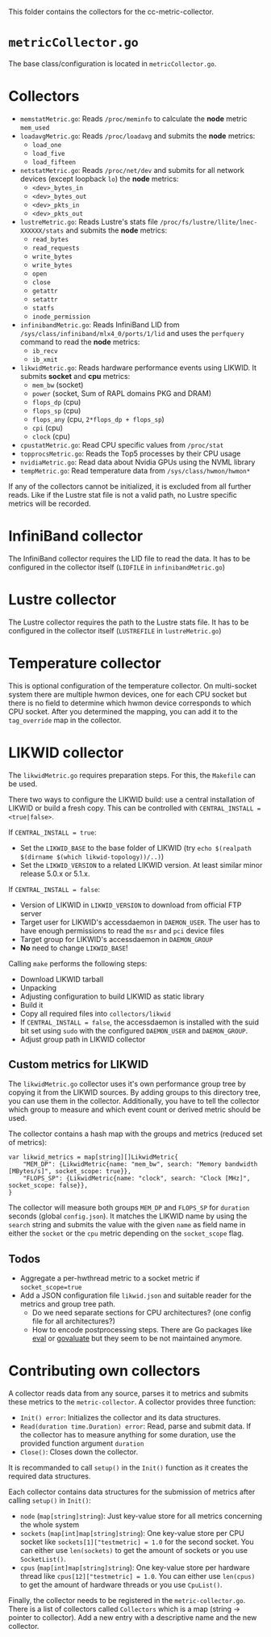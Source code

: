 This folder contains the collectors for the cc-metric-collector.

# `metricCollector.go`
The base class/configuration is located in `metricCollector.go`.

# Collectors

* `memstatMetric.go`: Reads `/proc/meminfo` to calculate the **node** metric `mem_used`
* `loadavgMetric.go`: Reads `/proc/loadavg` and submits the **node** metrics:
   * `load_one`
   * `load_five`
   * `load_fifteen`
* `netstatMetric.go`: Reads `/proc/net/dev` and submits for all network devices (except loopback `lo`) the **node** metrics:
   * `<dev>_bytes_in`
   * `<dev>_bytes_out`
   * `<dev>_pkts_in`
   * `<dev>_pkts_out`
* `lustreMetric.go`: Reads Lustre's stats file `/proc/fs/lustre/llite/lnec-XXXXXX/stats` and submits the **node** metrics:
   * `read_bytes`
   * `read_requests`
   * `write_bytes`
   * `write_bytes`
   * `open`
   * `close`
   * `getattr`
   * `setattr`
   * `statfs`
   * `inode_permission`
* `infinibandMetric.go`: Reads InfiniBand LID from `/sys/class/infiniband/mlx4_0/ports/1/lid` and uses the `perfquery` command to read the **node** metrics:
   * `ib_recv`
   * `ib_xmit`
* `likwidMetric.go`: Reads hardware performance events using LIKWID. It submits **socket** and **cpu** metrics:
   * `mem_bw` (socket)
   * `power` (socket, Sum of RAPL domains PKG and DRAM)
   * `flops_dp` (cpu)
   * `flops_sp` (cpu)
   * `flops_any` (cpu, `2*flops_dp + flops_sp`)
   * `cpi` (cpu)
   * `clock` (cpu)
* `cpustatMetric.go`: Read CPU specific values from `/proc/stat`
* `topprocsMetric.go`: Reads the Top5 processes by their CPU usage
* `nvidiaMetric.go`: Read data about Nvidia GPUs using the NVML library
* `tempMetric.go`: Read temperature data from `/sys/class/hwmon/hwmon*`

If any of the collectors cannot be initialized, it is excluded from all further reads. Like if the Lustre stat file is not a valid path, no Lustre specific metrics will be recorded.

# InfiniBand collector
The InfiniBand collector requires the LID file to read the data. It has to be configured in the collector itself (`LIDFILE` in `infinibandMetric.go`)

# Lustre collector
The Lustre collector requires the path to the Lustre stats file. It has to be configured in the collector itself (`LUSTREFILE` in `lustreMetric.go`)

# Temperature collector
This is optional configuration of the temperature collector. On multi-socket system there are multiple hwmon devices, one for each CPU socket but there is no field to determine which hwmon device corresponds to which CPU socket. After you determined the mapping, you can add it to the `tag_override` map in the collector.

# LIKWID collector
The `likwidMetric.go` requires preparation steps. For this, the `Makefile` can be used.

There two ways to configure the LIKWID build: use a central installation of LIKWID or build a fresh copy. This can be controlled with `CENTRAL_INSTALL = <true|false>`.

If `CENTRAL_INSTALL = true`:
* Set the `LIKWID_BASE` to the base folder of LIKWID (try `echo $(realpath $(dirname $(which likwid-topology))/..)`)
* Set the `LIKWID_VERSION` to a related LIKWID version. At least similar minor release 5.0.x or 5.1.x.

If `CENTRAL_INSTALL = false`:
* Version of LIKWID in `LIKWID_VERSION` to download from official FTP server
* Target user for LIKWID's accessdaemon in `DAEMON_USER`. The user has to have enough permissions to read the `msr` and `pci` device files
* Target group for LIKWID's accessdaemon in `DAEMON_GROUP`
* **No** need to change `LIKWID_BASE`!

Calling `make` performs the following steps:
* Download LIKWID tarball
* Unpacking
* Adjusting configuration to build LIKWID as static library
* Build it
* Copy all required files into `collectors/likwid`
* If `CENTRAL_INSTALL = false`, the accessdaemon is installed with the suid bit set using `sudo` with the configured `DAEMON_USER` and `DAEMON_GROUP`.
* Adjust group path in LIKWID collector

## Custom metrics for LIKWID
The `likwidMetric.go` collector uses it's own performance group tree by copying it from the LIKWID sources. By adding groups to this directory tree, you can use them in the collector. Additionally, you have to tell the collector which group to measure and which event count or derived metric should be used.

The collector contains a hash map with the groups and metrics (reduced set of metrics):
```
var likwid_metrics = map[string][]LikwidMetric{
	"MEM_DP": {LikwidMetric{name: "mem_bw", search: "Memory bandwidth [MBytes/s]", socket_scope: true}},
	"FLOPS_SP": {LikwidMetric{name: "clock", search: "Clock [MHz]", socket_scope: false}},
}
```

The collector will measure both groups `MEM_DP` and `FLOPS_SP` for `duration` seconds (global `config.json`). It matches the LIKWID name by using the `search` string and submits the value with the given `name` as field name in either the `socket` or the `cpu` metric depending on the `socket_scope` flag.

## Todos
* Aggregate a per-hwthread metric to a socket metric if `socket_scope=true`
* Add a JSON configuration file `likwid.json` and suitable reader for the metrics and group tree path.
  * Do we need separate sections for CPU architectures? (one config file for all architectures?)
  * How to encode postprocessing steps. There are Go packages like [eval](https://github.com/apaxa-go/eval) or [govaluate](https://github.com/Knetic/govaluate) but they seem to be not maintained anymore.

# Contributing own collectors
A collector reads data from any source, parses it to metrics and submits these metrics to the `metric-collector`. A collector provides three function:

* `Init() error`: Initializes the collector and its data structures.
* `Read(duration time.Duration) error`: Read, parse and submit data. If the collector has to measure anything for some duration, use the provided function argument `duration`
* `Close()`: Closes down the collector.

It is recommanded to call `setup()` in the `Init()` function as it creates the required data structures.

Each collector contains data structures for the submission of metrics after calling `setup()` in `Init()`:

* `node` (`map[string]string`): Just key-value store for all metrics concerning the whole system
* `sockets` (`map[int]map[string]string`): One key-value store per CPU socket like `sockets[1]["testmetric] = 1.0` for the second socket. You can either use `len(sockets)` to get the amount of sockets or you use `SocketList()`.
* `cpus` (`map[int]map[string]string`): One key-value store per hardware thread like `cpus[12]["testmetric] = 1.0`. You can either use `len(cpus)` to get the amount of hardware threads or you use `CpuList()`.

Finally, the collector needs to be registered in the `metric-collector.go`. There is a list of collectors called `Collectors` which is a map (string -> pointer to collector). Add a new entry with a descriptive name and the new collector.
